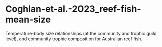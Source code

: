 # Coghlan-et-al.-2023_reef-fish-mean-size
Temperature-body size relationships (at the community and trophic guild level), and community trophic composition for Australian reef fish.

